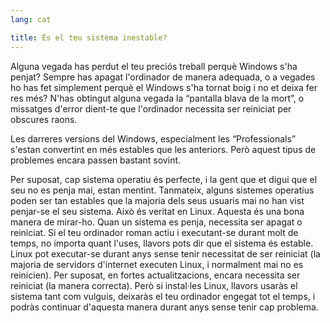 ```yaml
---
lang: cat

title: És el teu sistema inestable?
---
```


Alguna vegada has perdut el teu preciós treball perquè Windows s'ha 
penjat? Sempre has apagat l'ordinador de manera adequada, o a vegades ho 
has fet simplement perquè el Windows s'ha tornat boig i no et deixa fer 
res més? N'has obtingut alguna vegada la “pantalla blava de la mort”, o 
missatges d'error dient-te que l'ordinador necessita ser reiniciat per 
obscures raons.

Les darreres versions del Windows, especialment les “Professionals” 
s'estan convertint en més estables que les anteriors. Però aquest tipus 
de problemes encara passen bastant sovint.

Per suposat, cap sistema operatiu és perfecte, i la gent que et digui 
que el seu no es penja mai, estan mentint. Tanmateix, alguns sistemes 
operatius poden ser tan estables que la majoria dels seus usuaris mai no 
han vist penjar-se el seu sistema. Això és veritat en Linux. Aquesta és 
una bona manera de mirar-ho. Quan un sistema es penja, necessita ser 
apagat o reiniciat. Si el teu ordinador roman actiu i executant-se 
durant molt de temps, no importa quant l'uses, llavors pots dir que el 
sistema és estable. Linux pot executar-se durant anys sense tenir 
necessitat de ser reiniciat (la majoria de servidors d'internet executen 
Linux, i normalment mai no es reinicien). Per suposat, en fortes 
actualitzacions, encara necessita ser reiniciat (la manera correcta). 
Però si instal·les Linux, llavors usaràs el sistema tant com vulguis, 
deixaràs el teu ordinador engegat tot el temps, i podràs continuar 
d'aquesta manera durant anys sense tenir cap problema.





